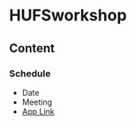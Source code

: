 # HUFSworkshop
## Content
### Schedule

+ Date
+ Meeting
+ [App Link](https://huggingface.co/spaces/ejun123/ReadAloud)
